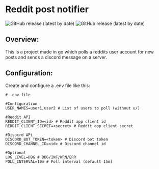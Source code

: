 # Reddit post notifier
![GitHub release (latest by date)](https://img.shields.io/github/v/release/Otto-Specht/reddit-post-notifier)
![GitHub release (latest by date)](https://github.com/Otto-Specht/reddit-post-notifier/actions/workflows/release.yml/badge.svg)

## Overview:
This is a project made in go which polls a reddits user account for new posts and sends a discord message on a server.

## Configuration:
Create and configure a .env file like this:
```env
# .env file

#Configuration
USER_NAMES=user1,user2 # List of users to poll (without u/)

#Reddit API
REDDIT_CLIENT_ID=<id> # Reddit app client id
REDDIT_CLIENT_SECRET=<secret> # Reddit app client secret

#Disocrd APi
DISCORD_BOT_TOKEN=<token> # Discord bot token
DISCORD_CHANNEL_ID=<id> # Discord channel id

#Optional
LOG_LEVEL=DBG # DBG/INF/WRN/ERR
POLL_INTERVAL=10m # Poll interval (default 15m)
```
